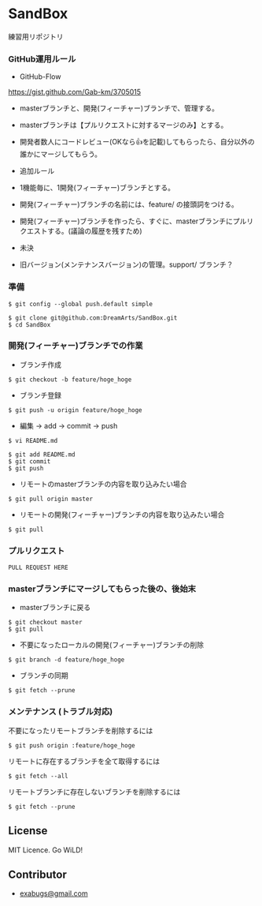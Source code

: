SandBox
=======

練習用リポジトリ

### GitHub運用ルール

 * GitHub-Flow

  https://gist.github.com/Gab-km/3705015

  * masterブランチと、開発(フィーチャー)ブランチで、管理する。
  * masterブランチは【プルリクエストに対するマージのみ】とする。
  * 開発者数人にコードレビュー(OKなら:+1:を記載)してもらったら、自分以外の誰かにマージしてもらう。

 * 追加ルール

  * 1機能毎に、1開発(フィーチャー)ブランチとする。
  * 開発(フィーチャー)ブランチの名前には、feature/ の接頭詞をつける。
  * 開発(フィーチャー)ブランチを作ったら、すぐに、masterブランチにプルリクエストする。(議論の履歴を残すため)

 * 未決

  * 旧バージョン(メンテナンスバージョン)の管理。support/ ブランチ？

### 準備
```
$ git config --global push.default simple
```
```
$ git clone git@github.com:DreamArts/SandBox.git
$ cd SandBox
```

### 開発(フィーチャー)ブランチでの作業

- ブランチ作成
```
$ git checkout -b feature/hoge_hoge
```

- ブランチ登録
```
$ git push -u origin feature/hoge_hoge
```

- 編集 → add → commit → push
```
$ vi README.md

$ git add README.md
$ git commit
$ git push
```

* リモートのmasterブランチの内容を取り込みたい場合
```
$ git pull origin master
```

* リモートの開発(フィーチャー)ブランチの内容を取り込みたい場合
```
$ git pull
```


### プルリクエスト
```
PULL REQUEST HERE
```

### masterブランチにマージしてもらった後の、後始末

- masterブランチに戻る
```
$ git checkout master
$ git pull
```

- 不要になったローカルの開発(フィーチャー)ブランチの削除
```
$ git branch -d feature/hoge_hoge
```

- ブランチの同期
```
$ git fetch --prune
```

### メンテナンス (トラブル対応)
不要になったリモートブランチを削除するには
```
$ git push origin :feature/hoge_hoge
```

リモートに存在するブランチを全て取得するには
```
$ git fetch --all
```

リモートブランチに存在しないブランチを削除するには
```
$ git fetch --prune
```

## License
MIT Licence. Go WiLD!

## Contributor
 * exabugs@gmail.com
